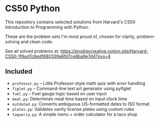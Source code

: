 # CS50 Python

This repository contains selected solutions from Harvard's CS50 Introduction to Programming with Python.

These are the problem sets I'm most proud of, chosen for clarity, problem-solving and clean code.

See all solved problems at:
https://prodigycreative.notion.site/Harvard-CS50-1f9ad7c8edf880339a6fd7ce8ba9e7d4?pvs=4

## Included
- `professor.py` – Little Professor-style math quiz with error handling
- `figlet.py` – Command-line text art generator using pyfiglet
- `fuel.py` – Fuel gauge logic based on user input
- `meal.py`: Determines meal time based on input clock time
- `outdated.py`: Converts ambiguous US-formatted dates to ISO format
- `plates.py`: Validates vanity license plates using custom rules
- `taqueria.py`: A simple menu + order calculator for a taco shop

